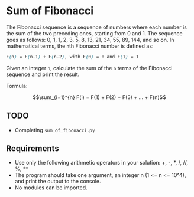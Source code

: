 # Sum of Fibonacci

The Fibonacci sequence is a sequence of numbers where each number is the sum of the two preceding ones, starting from 0 and 1. The sequence goes as follows: 0, 1, 1, 2, 3, 5, 8, 13, 21, 34, 55, 89, 144, and so on. In mathematical terms, the `n`th Fibonacci number is defined as:

```scss
F(n) = F(n-1) + F(n-2), with F(0) = 0 and F(1) = 1
```

Given an integer `n`, calculate the sum of the `n` terms of the Fibonacci sequence and print the result.

Formula:

$$\sum_{i=1}^{n} F(i) = F(1) + F(2) + F(3) + ... + F(n)$$

## TODO

- Completing `sum_of_fibonacci.py`

## Requirements

- Use only the following arithmetic operators in your solution: +, -, \*, /, //, %, \*\*
- The program should take one argument, an integer n (1 <= n <= 10^4), and print the output to the console.
- No modules can be imported.
